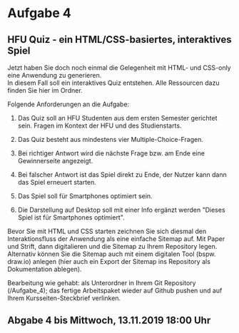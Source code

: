 # Aufgabe 4
## HFU Quiz - ein HTML/CSS-basiertes, interaktives Spiel

Jetzt haben Sie doch noch einmal die Gelegenheit mit HTML- und CSS-only eine Anwendung zu generieren.  
In diesem Fall soll ein interaktives Quiz entstehen. Alle Ressourcen dazu finden Sie hier im Ordner.

Folgende Anforderungen an die Aufgabe:

1. Das Quiz soll an HFU Studenten aus dem ersten Semester gerichtet sein. Fragen im Kontext der HFU und des Studienstarts.

2. Das Quiz besteht aus mindestens vier Multiple-Choice-Fragen.

3. Bei richtiger Antwort wird die nächste Frage bzw. am Ende eine Gewinnerseite angezeigt. 

4. Bei falscher Antwort ist das Spiel direkt zu Ende, der Nutzer kann dann das Spiel erneuert starten.

5. Das Spiel soll für Smartphones optimiert sein.

6. Die Darstellung auf Desktop soll mit einer Info ergänzt werden "Dieses Spiel ist für Smartphones optimiert".

Bevor Sie mit HTML und CSS starten zeichnen Sie sich diesmal den Interaktionsfluss der Anwendung als eine einfache Sitemap auf.
Mit Paper und Strift, dann digitalieren und die Sitemap zu Ihrem Repository legen. Alternativ können Sie die Sitemap auch mit einem digitalen Tool (bspw. draw.io) anlegen (hier auch ein Export der Sitemap ins Repository als Dokumentation ablegen).

Bearbeitung wie gehabt: als Unterordner in Ihrem Git Repository (/Aufgabe_4); das fertige Arbeitspaket wieder auf Github pushen und auf Ihrem Kursseiten-Steckbrief verlinken.

## Abgabe 4 bis Mittwoch, 13.11.2019 18:00 Uhr
